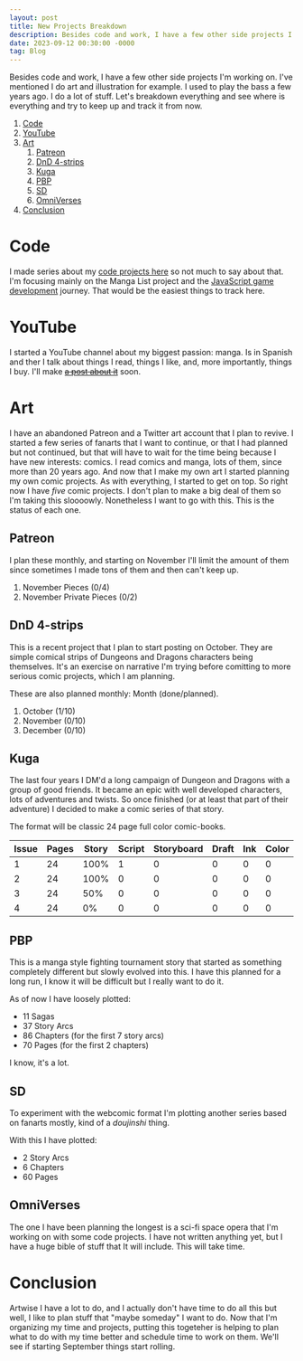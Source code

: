 ```yaml
---
layout: post
title: New Projects Breakdown
description: Besides code and work, I have a few other side projects I'm working on, so here they are.
date: 2023-09-12 00:30:00 -0000
tag: Blog
---
```

Besides code and work, I have a few other side projects I'm working on. I've mentioned I do art and illustration for example. I used to play the bass a few years ago. I do a lot of stuff. Let's breakdown everything and see where is everything and try to keep up and track it from now.

1. [Code](#code)
2. [YouTube](#youtube)
3. [Art](#art)
   1. [Patreon](#patreon)
   2. [DnD 4-strips](#dnd-4-strips)
   3. [Kuga](#kuga)
   4. [PBP](#pbp)
   5. [SD](#sd)
   6. [OmniVerses](#omniverses)
4. [Conclusion](#conclusion)

# Code

I made series about my [code projects here](/2022/08/18/projects-status-part-i) so not much to say about that. I'm focusing mainly on the Manga List project and the [JavaScript game development](/2022/08/19/javascript-games-part-i) journey. That would be the easiest things to track here.

# YouTube

I started a YouTube channel about my biggest passion: manga. Is in Spanish and ther I talk about things I read, things I like, and, more importantly, things I buy. I'll make [~~a post about it~~](/2023/09/19/youtube-planning) soon.

# Art

I have an abandoned Patreon and a Twitter art account that I plan to revive. I started a few series of fanarts that I want to continue, or that I had planned but not continued, but that will have to wait for the time being because I have new interests: comics. I read comics and manga, lots of them, since more than 20 years ago. And now that I make my own art I started planning my own comic projects.
As with everything, I started to get on top. So right now I have *five* comic projects. I don't plan to make a big deal of them so I'm taking this sloooowly. Nonetheless I want to go with this.
This is the status of each one.

## Patreon

I plan these monthly, and starting on November I'll limit the amount of them since sometimes I made tons of them and then can't keep up.

1. November Pieces (0/4)
2. November Private Pieces (0/2)

## DnD 4-strips

This is a recent project that I plan to start posting on October. They are simple comical strips of Dungeons and Dragons characters being themselves. It's an exercise on narrative I'm trying before comitting to more serious comic projects, which I am planning.

These are also planned monthly: Month (done/planned).

1. October (1/10)
2. November (0/10)
3. December (0/10)

## Kuga

The last four years I DM'd a long campaign of Dungeon and Dragons with a group of good friends. It became an epic with well developed characters, lots of adventures and twists. So once finished (or at least that part of their adventure) I decided to make a comic series of that story.

The format will be classic 24 page full color comic-books.

| Issue | Pages | Story | Script | Storyboard | Draft | Ink | Color | Render |
|-------|-------|-------|--------|-------|-----|-------|--------|----|
| 1 | 24 | 100% | 1 | 0 | 0 | 0 | 0 | 0
| 2 | 24 | 100% | 0 | 0 | 0 | 0 | 0 | 0
| 3 | 24 | 50% | 0 | 0 | 0 | 0 | 0 | 0
| 4 | 24 | 0% | 0 | 0 | 0 | 0 | 0 | 0

## PBP

This is a manga style fighting tournament story that started as something completely different but slowly evolved into this. I have this planned for a long run, I know it will be difficult but I really want to do it.

As of now I have loosely plotted:

- 11 Sagas
- 37 Story Arcs
- 86 Chapters (for the first 7 story arcs)
- 70 Pages (for the first 2 chapters)

I know, it's a lot.

## SD

To experiment with the webcomic format I'm plotting another series based on fanarts mostly, kind of a *doujinshi* thing.

With this I have plotted:

- 2 Story Arcs
- 6 Chapters
- 60 Pages

## OmniVerses

The one I have been planning the longest is a sci-fi space opera that I'm working on with some code projects. I have not written anything yet, but I have a huge bible of stuff that It will include. This will take time.

# Conclusion

Artwise I have a lot to do, and I actually don't have time to do all this but well, I like to plan stuff that "maybe someday" I want to do. Now that I'm organizing my time and projects, putting this togeteher is helping to plan what to do with my time better and schedule time to work on them. We'll see if starting September things start rolling.
